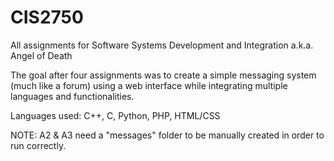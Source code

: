 # CIS2750
All assignments for Software Systems Development and Integration a.k.a. Angel of Death

The goal after four assignments was to create a simple messaging system (much like a forum)
using a web interface while integrating multiple languages and functionalities.

Languages used: C++, C, Python, PHP, HTML/CSS

NOTE: A2 & A3 need a "messages" folder to be manually created in order to run correctly.
